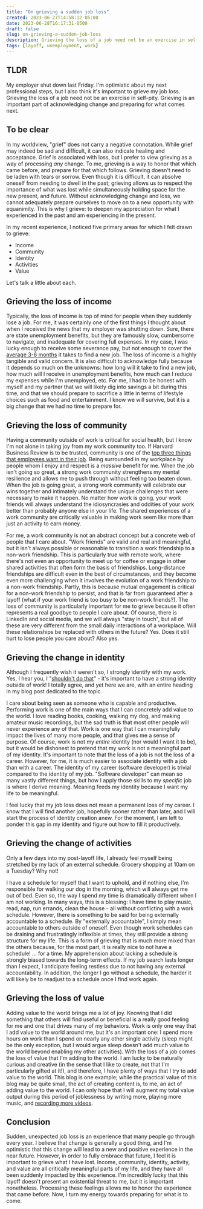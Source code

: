 ```yaml
---
title: "On grieving a sudden job loss"
created: 2023-06-27T14:58:12-05:00
date: 2023-06-28T16:17:31-0500
draft: false
slug: on-grieving-a-sudden-job-loss
description: Grieving the loss of a job need not be an exercise in self-pity. Grieving is an important part of acknowledging change and preparing for what comes next.
tags: [layoff, unemployment, work]
---
```


## TLDR

My employer shut down last Friday. I'm optimistic about my next professional steps, but I also think it's important to grieve my job loss. Grieving the loss of a job need not be an exercise in self-pity. Grieving is an important part of acknowledging change and preparing for what comes next.

## To be clear

In my worldview, "grief" does not carry a negative connotation. While grief may indeed be sad and difficult, it can also indicate healing and acceptance. Grief is associated with loss, but I prefer to view grieving as a way of processing _any_ change. To me, grieving is a way to honor that which came before, and prepare for that which follows. Grieving doesn't need to be laden with tears or sorrow. Even though it is difficult, it can absolve oneself from needing to dwell in the past; grieving allows us to respect the importance of what was lost while simultaneously holding space for the new present, and future. Without acknowledging change and loss, we cannot adequately prepare ourselves to move on to a new opportunity with equanimity. This is why I grieve: to deepen my appreciation for what I experienced in the past and am experiencing in the present.

In my recent experience, I noticed five primary areas for which I felt drawn to grieve:

- Income
- Community
- Identity
- Activities
- Value

Let's talk a little about each.

## Grieving the loss of income

Typically, the loss of income is top of mind for people when they suddenly lose a job. For me, it was certainly one of the first things I thought about when I received the news that my employer was shutting down. Sure, there are state unemployment benefits, but they are famously slow, cumbersome to navigate, and inadequate for covering full expenses. In my case, I was lucky enough to receive some severance pay, but not enough to cover the [average 3-6 months](https://www.indeed.com/career-advice/finding-a-job/how-long-does-it-take-to-find-a-job) it takes to find a new job. The loss of income is a highly tangible and valid concern. It is also difficult to acknowledge fully because it depends so much on the unknowns: how long will it take to find a new job, how much will I receive in unemployment benefits, how much can I reduce my expenses while I'm unemployed, etc. For me, I had to be honest with myself and my partner that we will likely dig into savings a bit during this time, and that we should prepare to sacrifice a little in terms of lifestyle choices such as food and entertainment. I know we will survive, but it is a big change that we had no time to prepare for.

## Grieving the loss of community

Having a community outside of work is critical for social health, but I know I'm not alone in taking joy from my work community too. If Harvard Business Review is to be trusted, community is one of the [top three things that employees want in their job](https://hbr.org/2018/02/people-want-3-things-from-work-but-most-companies-are-built-around-only-one). Being surrounded in my workplace by people whom I enjoy and respect is a _massive_ benefit for me. When the job isn't going so great, a strong work community strengthens my mental resilience and allows me to push through without feeling too beaten down. When the job is going great, a strong work community will celebrate our wins together and intimately understand the unique challenges that were necessary to make it happen. No matter how work is going, your work friends will always understand the idiosyncrasies and oddities of your work better than probably anyone else in your life. The shared experiences of a work community are critically valuable in making work seem like more than just an activity to earn money.

For me, a work community is not an abstract concept but a concrete web of people that I care about. "Work friends" are valid and real and meaningful, but it isn't always possible or reasonable to transition a work friendship to a non-work friendship. This is particularly true with remote work, where there's not even an opportunity to meet up for coffee or engage in other shared activities that often form the basis of friendships. Long-distance friendships are difficult even in the best of circumstances, and they become even more challenging when it involves the evolution of a work friendship to a non-work friendship. Partly, this is because mutual engagement is critical for a non-work friendship to persist, and that is far from guaranteed after a layoff (what if your work friend is too busy to be non-work friends?). The loss of community is particularly important for me to grieve because it often represents a real goodbye to people I care about. Of course, there is LinkedIn and social media, and we will always "stay in touch", but all of these are very different from the small daily interactions of a workplace. Will these relationships be replaced with others in the future? Yes. Does it still hurt to lose people you care about? Also yes.

## Grieving the change in identity

Although I frequently wish it weren't so, I strongly identify with my work. Yes, I hear you, I "[shouldn't do that](https://blog.ericyd.com/should-is-the-worst-word/)" - it's important to have a strong identity outside of work! I totally agree, and yet here we are, with an entire heading in my blog post dedicated to the topic.

I care about being seen as someone who is capable and productive. Performing work is one of the main ways that I can concretely add value to the world. I love reading books, cooking, walking my dog, and making amateur music recordings, but the sad truth is that most other people will never experience any of that. Work is one way that I can meaningfully impact the lives of many more people, and that gives me a sense of purpose. Of course, work is not my _entire_ identity (nor would I want it to be), but it would be dishonest to pretend that my work is not a meaningful part of my identity. It's important to note that the loss of a job is not the loss of a career. However, for me, it is much easier to associate identity with a job than with a career. The identity of my career (software developer) is trivial compared to the identity of my job. "Software developer" can mean so many vastly different things, but how I apply those skills to my _specific_ job is where I derive meaning. Meaning feeds my identity because I want my life to be meaningful.

I feel lucky that my job loss does not mean a permanent loss of my career. I know that I will find another job, hopefully sooner rather than later, and I will start the process of identity creation anew. For the moment, I am left to ponder this gap in my identity and figure out how to fill it productively.

## Grieving the change of activities

Only a few days into my post-layoff life, I already feel myself being stretched by my lack of an external schedule. Grocery shopping at 10am on a Tuesday? Why not!

I have a schedule for myself that I want to uphold, and if nothing else, I'm responsible for walking our dog in the morning, which will always get me out of bed. Even so, the way I spend my time is dramatically different when I am not working. In many ways, this is a blessing: I have time to play music, read, nap, run errands, clean the house - all without conflicting with a work schedule. However, there is something to be said for being externally accountable to a schedule. By "externally accountable", I simply mean accountable to others outside of oneself. Even though work schedules can be draining and frustratingly inflexible at times, they still provide a strong structure for my life. This is a form of grieving that is much more mixed than the others because, for the most part, it is really nice to not have a schedule! ... for a time. My apprehension about lacking a schedule is strongly biased towards the long-term effects. If my job search lasts longer than I expect, I anticipate feeling restless due to not having any external accountability. In addition, the longer I go without a schedule, the harder it will likely be to readjust to a schedule once I find work again.

## Grieving the loss of value

Adding value to the world brings me a lot of joy. Knowing that I did something that others will find useful or beneficial is a really good feeling for me and one that drives many of my behaviors. Work is only one way that I add value to the world around me, but it's an important one: I spend more hours on work than I spend on nearly any other single activity (sleep might be the only exception, but I would argue sleep doesn't add much value to the world beyond enabling my other activities). With the loss of a job comes the loss of value that I'm adding to the world. I am lucky to be naturally curious and creative (in the sense that I like to create, not that I'm particularly gifted at it!), and therefore, I have plenty of ways that I try to add value to the world. This blog is one example; while the practical value of this blog may be quite small, the act of creating content is, to me, an act of adding value to the world. I can only hope that I will augment my total value output during this period of joblessness by writing more, playing more music, and [recording more videos](https://www.youtube.com/@ericyd).

## Conclusion

Sudden, unexpected job loss is an experience that many people go through every year. I believe that change is generally a good thing, and I'm optimistic that this change will lead to a new and positive experience in the near future. However, in order to fully embrace that future, I feel it is important to grieve what I have lost. Income, community, identity, activity, and value are all critically meaningful parts of my life, and they have all been suddenly impacted by this experience. I'm incredibly lucky that this layoff doesn't present an existential threat to me, but it is important nonetheless. Processing these feelings allows me to honor the experience that came before. Now, I turn my energy towards preparing for what is to come.
